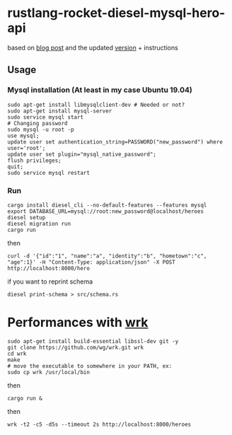 # rustlang-rocket-diesel-mysql-hero-api
based on [blog post](https://medium.com/sean3z/building-a-restful-crud-api-with-rust-1867308352d8) and the updated [version](https://github.com/clifinger/rustlang-rocket-diesel-mysql-hero-api) + instructions
<!-- diesel migration generate heroes -->

## Usage

### Mysql installation (At least in my case Ubuntu 19.04)
    sudo apt-get install libmysqlclient-dev # Needed or not?
    sudo apt-get install mysql-server
    sudo service mysql start
    # Changing password
    sudo mysql -u root -p
    use mysql;
    update user set authentication_string=PASSWORD("new_password") where user='root';
    update user set plugin="mysql_native_password";
    flush privileges;
    quit;
    sudo service mysql restart
### Run
    cargo install diesel_cli --no-default-features --features mysql
    export DATABASE_URL=mysql://root:new_password@localhost/heroes
    diesel setup
    diesel migration run
    cargo run
then

    curl -d '{"id":"1", "name":"a", "identity":"b", "hometown":"c", "age":1}' -H "Content-Type: application/json" -X POST http://localhost:8000/hero

if you want to reprint schema

    diesel print-schema > src/schema.rs
    
# Performances with [wrk](https://github.com/wg/wrk)

    sudo apt-get install build-essential libssl-dev git -y
    git clone https://github.com/wg/wrk.git wrk
    cd wrk
    make
    # move the executable to somewhere in your PATH, ex:
    sudo cp wrk /usr/local/bin
then

    cargo run &

then

    wrk -t2 -c5 -d5s --timeout 2s http://localhost:8000/heroes